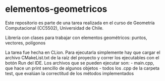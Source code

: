 # elementos-geometricos
Este repositorio es parte de una tarea realizada en el curso de Geometría Computacional (CC5502), Universidad de Chile.

Librería con clases para trabajar con elementos geométricos: puntos, vectores, polígonos

La tarea fue hecha en CLion. Para ejecutarla simplemente hay que cargar el
archivo CMakeList.txt de la raíz del proyecto y correr los ejecutables con el
botón Run del IDE.
Los archivos que se pueden ejecutar son:
	- main.cpp, que hace un print sencillo de algunos objetos
	- todos los .cpp de la carpeta test, que evalúan la correctitud de los
	  métodos implementados

